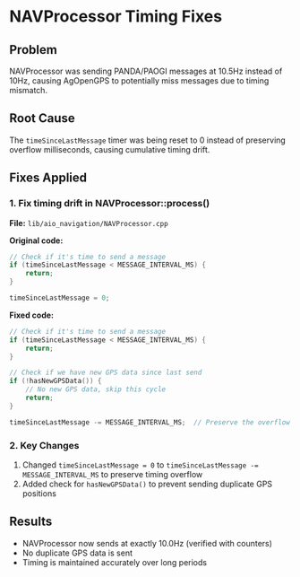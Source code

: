 # NAVProcessor Timing Fixes

## Problem
NAVProcessor was sending PANDA/PAOGI messages at 10.5Hz instead of 10Hz, causing AgOpenGPS to potentially miss messages due to timing mismatch.

## Root Cause
The `timeSinceLastMessage` timer was being reset to 0 instead of preserving overflow milliseconds, causing cumulative timing drift.

## Fixes Applied

### 1. Fix timing drift in NAVProcessor::process()
**File:** `lib/aio_navigation/NAVProcessor.cpp`

**Original code:**
```cpp
// Check if it's time to send a message
if (timeSinceLastMessage < MESSAGE_INTERVAL_MS) {
    return;
}

timeSinceLastMessage = 0;
```

**Fixed code:**
```cpp
// Check if it's time to send a message
if (timeSinceLastMessage < MESSAGE_INTERVAL_MS) {
    return;
}

// Check if we have new GPS data since last send
if (!hasNewGPSData()) {
    // No new GPS data, skip this cycle
    return;
}

timeSinceLastMessage -= MESSAGE_INTERVAL_MS;  // Preserve the overflow for accurate timing
```

### 2. Key Changes
1. Changed `timeSinceLastMessage = 0` to `timeSinceLastMessage -= MESSAGE_INTERVAL_MS` to preserve timing overflow
2. Added check for `hasNewGPSData()` to prevent sending duplicate GPS positions

## Results
- NAVProcessor now sends at exactly 10.0Hz (verified with counters)
- No duplicate GPS data is sent
- Timing is maintained accurately over long periods